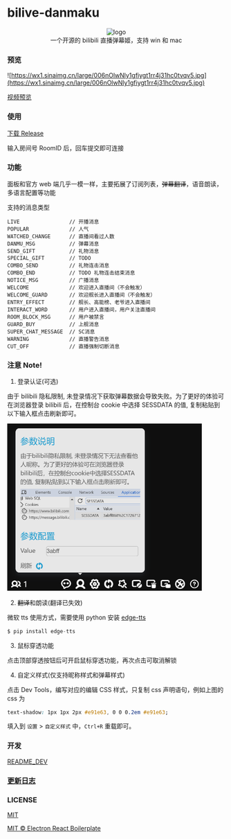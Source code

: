 # bilive-danmaku

<div align="center">

![logo](https://beats0.github.io/bilive-danmaku/assets/icons/96x96.png)
<br>
一个开源的 bilibili 直播弹幕姬，支持 win 和 mac
<br>

</div>

### 预览

![https://wx1.sinaimg.cn/large/006nOlwNly1gfiygt1rr4j31hc0tvqv5.jpg](https://wx1.sinaimg.cn/large/006nOlwNly1gfiygt1rr4j31hc0tvqv5.jpg)

[视频预览](https://www.bilibili.com/video/av328551804)

### 使用

[下载 Release](https://github.com/Beats0/bilive-danmaku/releases)

输入房间号 RoomID 后，回车提交即可连接

### 功能

面板和官方 web 端几乎一模一样，主要拓展了订阅列表，~~弹幕翻译~~，语音朗读，多语言配置等功能

支持的消息类型

```
LIVE                // 开播消息
POPULAR             // 人气
WATCHED_CHANGE      // 直播间看过人数
DANMU_MSG           // 弹幕消息
SEND_GIFT           // 礼物消息
SPECIAL_GIFT        // TODO
COMBO_SEND          // 礼物连击消息
COMBO_END           // TODO 礼物连击结束消息
NOTICE_MSG          // 广播消息
WELCOME             // 欢迎进入直播间（不会触发）
WELCOME_GUARD       // 欢迎舰长进入直播间（不会触发）
ENTRY_EFFECT        // 舰长、高能榜、老爷进入直播间
INTERACT_WORD       // 用户进入直播间，用户关注直播间
ROOM_BLOCK_MSG      // 用户被禁言
GUARD_BUY           // 上舰消息
SUPER_CHAT_MESSAGE  // SC消息
WARNING             // 直播警告消息
CUT_OFF             // 直播强制切断消息
```

### 注意 Note!

1. 登录认证(可选)

由于 bilibili 隐私限制, 未登录情况下获取弹幕数据会导致失败。为了更好的体验可在浏览器登录 bilibili 后，在控制台 cookie 中选择 SESSDATA 的值, 复制粘贴到以下输入框点击刷新即可。

<img src='./screenshot/session.png' width=450 />

2. ~~翻译~~和朗读(翻译已失效)

微软 tts 使用方式，需要使用 python 安装 [edge-tts](https://github.com/rany2/edge-tts)

```py
$ pip install edge-tts
```

3. 鼠标穿透功能

点击顶部穿透按钮后可开启鼠标穿透功能，再次点击可取消解锁

4. 自定义样式(仅支持昵称样式和弹幕样式)

点击 Dev Tools，编写对应的编辑 CSS 样式，只复制 css 声明语句，例如上图的 css 为

```css
text-shadow: 1px 1px 2px #e91e63, 0 0 0.2em #e91e63;
```

填入到 `设置` > `自定义样式` 中，`Ctrl+R` 重载即可。

### 开发

[README_DEV](https://github.com/Beats0/bilive-danmaku/blob/master/README_DEV.md)

### [更新日志](https://github.com/Beats0/bilive-danmaku/blob/master/CHANGELOG.md)

### LICENSE

[MIT](https://github.com/Beats0/bilive-danmaku/blob/master/LICENSE)

[MIT © Electron React Boilerplate](https://github.com/electron-react-boilerplate/electron-react-boilerplate)
